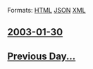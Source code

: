
Formats: [HTML](2003/01/30/index.html)  [JSON](2003/01/30/index.json)  [XML](2003/01/30/index.xml)  

## [2003-01-30](/news/2003/01/30/index.md)

## [Previous Day...](/news/2003/01/29/index.md)

